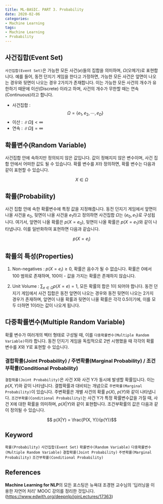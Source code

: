 ```yaml
---
title: ML-BASIC. PART 3. Probability
date: 2020-02-06
categories:
- Machine Learning
tags:
- Machine Learning
- Probability
---
```


## 사건집합(Event Set)
`사건집합(Event Set)`은 가능한 모든 사건$(e)$들의 집합을 의미하며, $\Omega$(오메가)로 표현합니다. 예를 들어, 동전 던지기 게임을 한다고 가정하면, 가능한 모든 사건은 앞면이 나오는 경우와 뒷면이 나오는 경우 2가지가 존재합니다. 이는 가능한 모든 사건의 개수가 유한하기 때문에 이산(Discrete) 이라고 하며, 사건의 개수가 무한할 때는 연속(Continuous)라고 합니다.
  * 사건집합 : $$\Omega = \{e_1, e_2, \cdots, e_D\}$$
  * 이산 : $\| \Omega \| < \infty$
  * 연속 : $\| \Omega \| = \infty$


## 확률변수(Random Variable)
사건집합 안에 속하지만 정의되지 않은 값입니다. 값이 정해지지 않은 변수이며, 사건 집합 안에서 어떠한 값도 될 수 있습니다. 확률 변수를 $X$라 정의하면, 확률 변수는 다음과 같이 표현할 수 있습니다. 

$$X \in \Omega$$

## 확률(Probability)
사건 집합 안에 속한 확률변수에 특정 값을 지정해줍니다. 동전 던지기 게임에서 앞면이 나올 사건을 $e_0$, 뒷면이 나올 사건을 $e_1$라고 정의하면 사건집합 $\Omega$는 $\{e_0, e_1\}$로 구성됩니다. 여기서, 앞면이 나올 확률은 $p(X = e_0)$, 뒷면이 나올 확률은 $p(X = e_1)$와 같이 나타냅니다. 이를 일반화하여 표현하면
다음과 같습니다.

$$ p(X = e_i) $$

## 확률의 특성(Properties)
1. Non-negatives : $p(X=e_i) \geq 0$, 확률은 음수가 될 수 없습니다. 확률은 0에서 100 범위로 존재하며, 100이 - 값을 가지는 확률은 존재하지 않습니다.
  
2. Unit Volume : $\sum_{e \in \Omega}p(X = e) = 1$, 모든 확률의 합은 1이 되어야 합니다. 동전 던지기 게임에서 사건 집합은 동전 앞면이 나오는 경우와 동전 뒷면이 나오는 2가지 경우가 존재하며, 앞면이 나올 확률과 뒷면이 나올 확률은 각각 0.5이기에, 이를 모두 더하면 1이라는 값이 나오게 됩니다.

## 다중확률변수(Multiple Random Variable)
확률 변수가 여러개의 벡터 형태로 구성될 때, 이를 `다중확률변수(Multiple Random Variable)`이라 합니다. 동전 던지기 게임을 독립적으로 2번 시행했을 때 각각의 확률 변수를 $X$와 $Y$로 표현할 수 있습니다. 

### 결합확률(Joint Probability) / 주변확률(Marginal Probability) / 조건부확률(Conditional Probability)
`결합확률(Joint Probability)`은 사건 X와 사건 Y가 동시에 발생할 확률입니다. 이는 $p(X, Y)$와 같이 나타냅니다. 결합확률과 대비되는 개념으로 `주변확률(Marginal Probability)`이 있습니다. 주변확률은 개별 사건의 확률 $p(X)$, $p(Y)$와 같이 나타냅니다. `조건부확률(Conditional Probability)`는 사건 Y가 특정 확률변수값을 가질 때, 사건 X에 대한 확률을 의미하며, $p(X|Y)$와 같이 표현합니다. 조건부확률의 값은 다음과 같이 정의될 수 있습니다.

$$ p(X|Y) = \frac{P(X, Y)}{p(Y)}$$

## Keyword
`확률(Probability)` `사건집합(Event Set)` `확률변수(Random Variable)` `다중확률변수(Multiple Random Variable)` `결합확률(Joint Probability)` `주변확률(Marginal Probability)` `조건부확률(Conditional Probability)`

## References
**Machine Learning for NLP**의 모든 포스팅은 뉴욕대 조경현 교수님의 '딥러닝을 이용한 자연어 처리' MOOC 강의를 정리한 것입니다. (https://www.edwith.org/deepnlp/joinLectures/17363)
